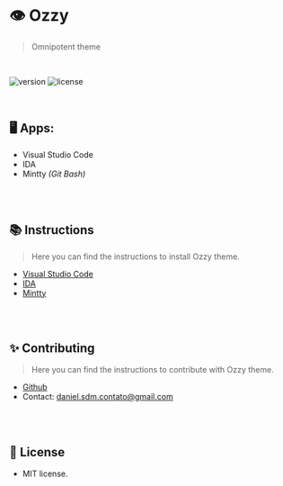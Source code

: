 # 👁 Ozzy
> Omnipotent theme

<br>

![version](https://img.shields.io/badge/VERSION-1.0.0-brightgreen.svg?style=for-the-badge)
![license](https://img.shields.io/badge/LICENSE-MIT-blue.svg?style=for-the-badge)

<br>

## 🖥️ Apps:
- Visual Studio Code
- IDA
- Mintty *(Git Bash)*

<br><br>

## 📚 Instructions
> Here you can find the instructions to install Ozzy theme. 

* [Visual Studio Code](https://github.com/oppsec/Ozzy/tree/master/vscode)
* [IDA](https://github.com/oppsec/Ozzy/tree/master/ida)
* [Mintty](https://github.com/oppsec/Ozzy/tree/master/mintty)

<br><br>

## ✨ Contributing
> Here you can find the instructions to contribute with Ozzy theme.

* [Github](https://github.com/oppsec/Ozzy)
* Contact: daniel.sdm.contato@gmail.com

<br><br>

## 📄 License
- MIT license.
